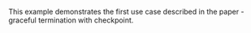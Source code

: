 This example demonstrates the first use case described in the paper - graceful termination with checkpoint.
